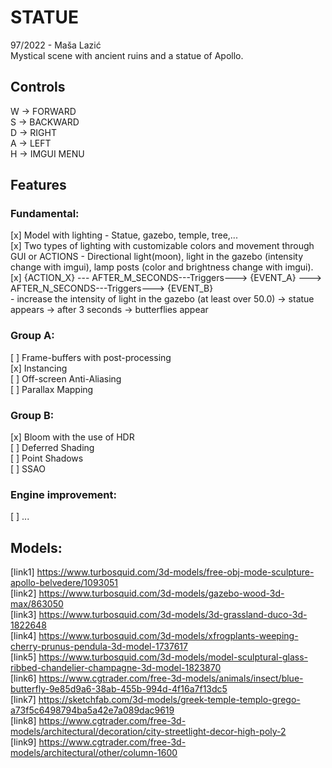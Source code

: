 # STATUE

97/2022 - Maša Lazić<br>
Mystical scene with ancient ruins and a statue of Apollo.<br>


## Controls

W -> FORWARD<br>
S -> BACKWARD<br>
D -> RIGHT<br>
A -> LEFT<br>
H -> IMGUI MENU<br>

## Features

### Fundamental:

[x] Model with lighting - Statue, gazebo, temple, tree,...<br>
[x] Two types of lighting with customizable colors and movement through GUI or ACTIONS - Directional light(moon), light in the gazebo (intensity change with imgui), lamp posts (color and brightness change with imgui).<br>
[x] {ACTION_X} --- AFTER_M_SECONDS---Triggers---> {EVENT_A} ---> AFTER_N_SECONDS---Triggers---> {EVENT_B}<br>
\- increase the intensity of light in the gazebo (at least over 50.0) -> statue appears -> after 3 seconds -> butterflies appear<br>

### Group A:

[ ] Frame-buffers with post-processing   
[x] Instancing  
[ ] Off-screen Anti-Aliasing  
[ ] Parallax Mapping<br>

### Group B:

[x] Bloom with the use of HDR<br>
[ ] Deferred Shading  
[ ] Point Shadows  
[ ] SSAO

### Engine improvement:

[ ] ...

## Models:

[link1]   https://www.turbosquid.com/3d-models/free-obj-mode-sculpture-apollo-belvedere/1093051<br>
[link2]   https://www.turbosquid.com/3d-models/gazebo-wood-3d-max/863050<br>
[link3]   https://www.turbosquid.com/3d-models/3d-grassland-duco-3d-1822648<br>
[link4]   https://www.turbosquid.com/3d-models/xfrogplants-weeping-cherry-prunus-pendula-3d-model-1737617<br>
[link5]   https://www.turbosquid.com/3d-models/model-sculptural-glass-ribbed-chandelier-champagne-3d-model-1823870<br>
[link6]   https://www.cgtrader.com/free-3d-models/animals/insect/blue-butterfly-9e85d9a6-38ab-455b-994d-4f16a7f13dc5<br>
[link7]   https://sketchfab.com/3d-models/greek-temple-templo-grego-a73f5c6498794ba5a42e7a089dac9619<br>
[link8]   https://www.cgtrader.com/free-3d-models/architectural/decoration/city-streetlight-decor-high-poly-2<br>
[link9]   https://www.cgtrader.com/free-3d-models/architectural/other/column-1600<br>
